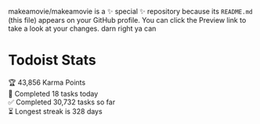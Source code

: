 makeamovie/makeamovie is a ✨ special ✨ repository because its `README.md` (this file) appears on your GitHub profile.
You can click the Preview link to take a look at your changes. darn right ya can

# Todoist Stats

<!-- TODO-IST:START -->
🏆  43,856 Karma Points           
🌸  Completed 18 tasks today           
✅  Completed 30,732 tasks so far           
⏳  Longest streak is 328 days
<!-- TODO-IST:END -->